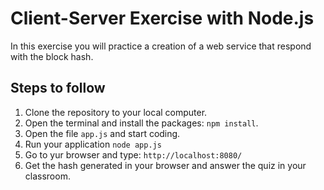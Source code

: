 # Client-Server Exercise with Node.js

In this exercise you will practice a creation of a web service that respond with the block hash.

## Steps to follow

1. Clone the repository to your local computer.
2. Open the terminal and install the packages: `npm install`.
3. Open the file `app.js` and start coding.
4. Run your application `node app.js`
5. Go to yur browser and type: `http://localhost:8080/`
6. Get the hash generated in your browser and answer the quiz in your classroom.




